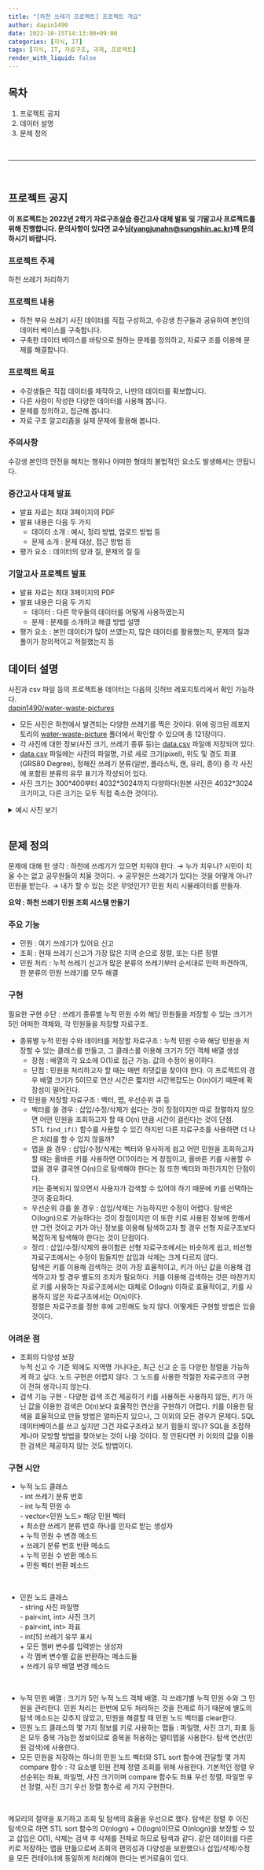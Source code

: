 ```yaml
---
title: "[하천 쓰레기 프로젝트] 프로젝트 개요"
author: dapin1490
date: 2022-10-15T14:13:00+09:00
categories: [지식, IT]
tags: [지식, IT, 자료구조, 과제, 프로젝트]
render_with_liquid: false
---
```


<style>
	.x-understand { color: #ccb833; }
	.understand { color: #1380da; }
	.tab { white-space: pre; }
    .underline { text-decoration: underline; }
    figure { text-align: center; }
</style>

## 목차
1. 프로젝트 공지
2. 데이터 설명
3. 문제 정의

<br>
<hr>
<br>

## 프로젝트 공지
**이 프로젝트는 2022년 2학기 자료구조실습 중간고사 대체 발표 및 기말고사 프로젝트를 위해 진행합니다. 문의사항이 있다면 교수님(yangjunahn@sungshin.ac.kr)께 문의하시기 바랍니다.**  
  
### 프로젝트 주제
하천 쓰레기 처리하기  
  
### 프로젝트 내용
- 하천 부유 쓰레기 사진 데이터를 직접 구성하고, 수강생 친구들과 공유하여 본인의 데이터 베이스를 구축합니다.
- 구축한 데이터 베이스를 바탕으로 원하는 문제를 정의하고, 자료구 조를 이용해 문제를 해결합니다.
  
### 프로젝트 목표
- 수강생들은 직접 데이터를 제작하고, 나만의 데이터를 확보합니다.
- 다른 사람이 작성한 다양한 데이터를 사용해 봅니다.
- 문제를 정의하고, 접근해 봅니다.
- 자료 구조 알고리즘을 실제 문제에 활용해 봅니다.
  
### 주의사항
수강생 본인의 안전을 해치는 행위나 어떠한 형태의 불법적인 요소도 발생해서는 안됩니다.
  
### 중간고사 대체 발표
- 발표 자료는 최대 3페이지의 PDF
- 발표 내용은 다음 두 가지
    - 데이터 소개 : 예시, 정리 방법, 업로드 방법 등
    - 문제 소개 : 문제 대상, 접근 방법 등
- 평가 요소 : 데이터의 양과 질, 문제의 질 등
  
### 기말고사 프로젝트 발표
- 발표 자료는 최대 3페이지의 PDF
- 발표 내용은 다음 두 가지
    - 데이터 : 다른 학우들의 데이터를 어떻게 사용하였는지
    - 문제 : 문제를 소개하고 해결 방법 설명
- 평가 요소 : 본인 데이터가 많이 쓰였는지, 많은 데이터를 활용했는지, 문제의 질과 풀이가 창의적이고 적절했는지 등
  
  
  
## 데이터 설명
사진과 csv 파일 등의 프로젝트용 데이터는 다음의 깃허브 레포지토리에서 확인 가능하다.  
[dapin1490/water-waste-pictures](https://github.com/dapin1490/water-waste-pictures)  
  
- 모든 사진은 하천에서 발견되는 다양한 쓰레기를 찍은 것이다. 위에 링크된 레포지토리의 [water-waste-picture](https://github.com/dapin1490/water-waste-pictures/tree/main/water-waste-picture) 폴더에서 확인할 수 있으며 총 121장이다.
- 각 사진에 대한 정보(사진 크기, 쓰레기 종류 등)는 [data.csv](https://github.com/dapin1490/water-waste-pictures/blob/main/data.csv) 파일에 저장되어 있다.
- [data.csv](https://github.com/dapin1490/water-waste-pictures/blob/main/data.csv) 파일에는 사진의 파일명, 가로 세로 크기(pixel), 위도 및 경도 좌표(GRS80 Degree), 정해진 쓰레기 분류(일반, 플라스틱, 캔, 유리, 종이) 중 각 사진에 포함된 분류의 유무 표기가 작성되어 있다.
- 사진 크기는 300\*400부터 4032\*3024까지 다양하다(원본 사진은 4032\*3024 크기이고, 다른 크기는 모두 직접 축소한 것이다).
  
<details>
    <summary>예시 사진 보기</summary>
    <figure>
        <img src="https://raw.githubusercontent.com/dapin1490/water-waste-pictures/main/water-waste-picture/220910-1-%EC%82%B0%EC%83%88%EA%B3%B5%EC%9B%90.jpg">
        <figcaption>220910-1-산새공원.jpg</figcaption>
    </figure>
    <p>사진 번호 1, 크기 600*800, 좌표 (37.47, 126.79), 일반 쓰레기와 플라스틱 포함</p>
    <figure>
        <img src="https://raw.githubusercontent.com/dapin1490/water-waste-pictures/main/water-waste-picture/220910-17-%EC%82%B0%EC%83%88%EA%B3%B5%EC%9B%90.jpg">
        <figcaption>220910-17-산새공원.jpg</figcaption>
    </figure>
    <p>사진 번호 17, 크기 1200*900, 좌표 (37.47, 126.79), 플라스틱 포함</p>
    <figure>
        <img src="https://raw.githubusercontent.com/dapin1490/water-waste-pictures/main/water-waste-picture/220913-11-%ED%95%9C%EC%9A%B8%EB%B9%9B-%EC%9D%BC%EB%B0%98.jpg">
        <figcaption>220913-11-한울빛-일반.jpg</figcaption>
    </figure>
    <p>사진 번호 29, 크기 300*400, 좌표 (37.47, 126.8), 일반 쓰레기 포함</p>
    <figure>
        <img src="https://raw.githubusercontent.com/dapin1490/water-waste-pictures/main/water-waste-picture/220919-10-%EC%84%B1%EB%B6%81%EC%B2%9C-%EC%A2%85%EC%9D%B4.jpg">
        <figcaption>220919-10-성북천-종이.jpg</figcaption>
    </figure>
    <p>사진 번호 57, 크기 400*300, 좌표 (37.59, 127.02), 종이 포함</p>
    <figure>
        <img src="https://raw.githubusercontent.com/dapin1490/water-waste-pictures/main/water-waste-picture/220919-66-%EC%84%B1%EB%B6%81%EC%B2%9C-%EC%8A%A4%ED%8B%B0%EB%A1%9C%ED%8F%BC.jpg">
        <figcaption>220919-66-성북천-스티로폼.jpg</figcaption>
    </figure>
    <p>사진 번호 105, 크기 4032*3024, 좌표 (37.59, 127.02), 플라스틱 포함</p>
</details>  
  
<br>  

## 문제 정의
문제에 대해 한 생각 : 하천에 쓰레기가 있으면 치워야 한다. → 누가 치우나? 시민이 치울 수는 없고 공무원들이 치울 것이다. → 공무원은 쓰레기가 있다는 것을 어떻게 아나? 민원을 받는다. → 내가 할 수 있는 것은 무엇인가? 민원 처리 시뮬레이터를 만들자.  
  
**요약 : 하천 쓰레기 민원 조회 시스템 만들기**  
  
### 주요 기능  
- 민원 : 여기 쓰레기가 있어요 신고
- 조회 : 현재 쓰레기 신고가 가장 많은 지역 순으로 정렬, 또는 다른 정렬
- 민원 처리 : 누적 쓰레기 신고가 많은 분류의 쓰레기부터 순서대로 인력 파견하여, 한 분류의 민원 쓰레기를 모두 해결

### 구현
필요한 구현 수단 : 쓰레기 종류별 누적 민원 수와 해당 민원들을 저장할 수 있는 크기가 5인 어떠한 객체와, 각 민원들을 저장할 자료구조.  
- 종류별 누적 민원 수와 데이터를 저장할 자료구조 : 누적 민원 수와 해당 민원을 저장할 수 있는 클래스를 만들고, 그 클래스를 이용해 크기가 5인 객체 배열 생성
    - 장점 : 배열의 각 요소에 O(1)로 접근 가능. 값의 수정이 용이하다.
    - 단점 : 민원을 처리하고자 할 때는 매번 최댓값을 찾아야 한다. 이 프로젝트의 경우 배열 크기가 5이므로 연산 시간은 짧지만 시간복잡도는 O(n)이기 때문에 확장성이 떨어진다.
- 각 민원을 저장할 자료구조 : 벡터, 맵, 우선순위 큐 등
    - 벡터를 쓸 경우 : 삽입/수정/삭제가 쉽다는 것이 장점이지만 따로 정렬하지 않으면 어떤 민원을 조회하고자 할 때 O(n) 만큼 시간이 걸린다는 것이 단점.  
    STL `find_if()` 함수를 사용할 수 있긴 하지만 다른 자료구조를 사용하면 더 나은 처리를 할 수 있지 않을까?
    - 맵을 쓸 경우 : 삽입/수정/삭제는 벡터와 유사하게 쉽고 어떤 민원을 조회하고자 할 때는 올바른 키를 사용하면 O(1)이라는 게 장점이고, 올바른 키를 사용할 수 없을 경우 결국엔 O(n)으로 탐색해야 한다는 점 또한 벡터와 마찬가지인 단점이다.  
    키는 중복되지 않으면서 사용자가 검색할 수 있어야 하기 때문에 키를 선택하는 것이 중요하다.
    - 우선순위 큐를 쓸 경우 : 삽입/삭제는 가능하지만 수정이 어렵다. 탐색은 O(logn)으로 가능하다는 것이 장점이지만 이 또한 키로 사용된 정보에 한해서만 그런 것이고 키가 아닌 정보를 이용해 탐색하고자 할 경우 선형 자료구조보다 복잡하게 탐색해야 한다는 것이 단점이다.
    - 정리 : 삽입/수정/삭제의 용이함은 선형 자료구조에서는 비슷하게 쉽고, 비선형 자료구조에서는 수정이 힘들지만 삽입과 삭제는 크게 다르지 않다.  
    탐색은 키를 이용해 검색하는 것이 가장 효율적이고, 키가 아닌 값을 이용해 검색하고자 할 경우 별도의 조치가 필요하다. 키를 이용해 검색하는 것은 마찬가지로 키를 사용하는 자료구조에서는 대체로 O(logn) 이하로 효율적이고, 키를 사용하지 않은 자료구조에서는 O(n)이다.  
    정렬은 자료구조를 정한 후에 고민해도 늦지 않다. 어떻게든 구현할 방법은 있을 것이다.
  
### 어려운 점
- 조회의 다양성 보장  
    누적 신고 수 기준 외에도 지역명 가나다순, 최근 신고 순 등 다양한 정렬을 가능하게 하고 싶다. 노드 구현은 어렵지 않다. 그 노드를 사용한 적절한 자료구조의 구현이 전혀 생각나지 않는다.
- 검색 기능 구현 - 다양한 검색 조건 제공하기
    키를 사용하든 사용하지 않든, 키가 아닌 값을 이용한 검색은 O(n)보다 효율적인 연산을 구현하기 어렵다. 키를 이용한 탐색을 효율적으로 만들 방법은 얼마든지 있으나, 그 이외의 모든 경우가 문제다. SQL 데이터베이스를 쓰고 싶지만 그건 자료구조라고 보기 힘들지 않나? SQL을 조잡하게나마 모방할 방법을 찾아보는 것이 나을 것이다. 정 안된다면 키 이외의 값을 이용한 검색은 제공하지 않는 것도 방법이다.

### 구현 시안
- 누적 노드 클래스  
    &#45; int 쓰레기 분류 번호  
    &#45; int 누적 민원 수  
    &#45; vector&lt;민원 노드&gt; 해당 민원 벡터  
    &#43; 최소한 쓰레기 분류 번호 하나를 인자로 받는 생성자  
    &#43; 누적 민원 수 변경 메소드  
    &#43; 쓰레기 분류 번호 반환 메소드  
    &#43; 누적 민원 수 반환 메소드  
    &#43; 민원 벡터 반환 메소드  

<br>

- 민원 노드 클래스  
    &#45; string 사진 파일명  
    &#45; pair&lt;int, int&gt; 사진 크기  
    &#45; pair&lt;int, int&gt; 좌표  
    &#45; int&#91;5&#93; 쓰레기 유무 표시  
    &#43; 모든 멤버 변수를 입력받는 생성자  
    &#43; 각 멤버 변수별 값을 반환하는 메소드들  
    &#43; 쓰레기 유무 배열 변경 메소드  

<br>

- 누적 민원 배열 : 크기가 5인 누적 노드 객체 배열. 각 쓰레기별 누적 민원 수와 그 민원을 관리한다. 민원 처리는 한번에 모두 처리하는 것을 전제로 하기 때문에 별도의 탐색 메소드는 갖추지 않았고, 민원을 해결할 때 민원 노드 벡터를 clear한다.
- 민원 노드 클래스의 몇 가지 정보를 키로 사용하는 맵들 : 파일명, 사진 크기, 좌표 등은 모두 중복 가능한 정보이므로 중복을 허용하는 멀티맵을 사용한다. 탐색 연산(민원 검색)에 사용한다.
- 모든 민원을 저장하는 하나의 민원 노드 벡터와 STL sort 함수에 전달할 몇 가지 compare 함수 : 각 요소별 민원 전체 정렬 조회를 위해 사용한다. 기본적인 정렬 우선순위는 좌표, 파일명, 사진 크기이며 compare 함수도 좌표 우선 정렬, 파일명 우선 정렬, 사진 크기 우선 정렬 함수로 세 가지 구현한다.

<br>

메모리의 절약을 포기하고 조회 및 탐색의 효율을 우선으로 했다. 탐색은 정렬 후 이진 탐색으로 하면 STL sort 함수의 O(nlogn) + O(logn)이므로 O(nlogn)을 보장할 수 있고 삽입은 O(1), 삭제는 검색 후 삭제를 전제로 하므로 탐색과 같다. 같은 데이터를 다른 키로 저장하는 맵을 만듦으로써 조회의 편의성과 다양성을 보완했으나 삽입/삭제/수정을 모든 컨테이너에 동일하게 처리해야 한다는 번거로움이 있다.